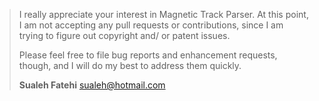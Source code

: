 > I really appreciate your interest in Magnetic Track Parser. At this point, I am not accepting any pull requests or contributions, since I am trying to figure out copyright and/ or patent issues.
>
> Please feel free to file bug reports and enhancement requests, though, and I will do my best to address them quickly.
>
> **Sualeh Fatehi** <sualeh@hotmail.com>



